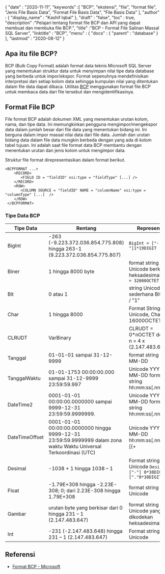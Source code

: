 {
  "date" : "2020-11-11",
  "keywords" :[ "BCP", "ekstensi", "file", "format file", "Jenis File Basis Data", "Format File Basis Data", "File Basis Data" ],
  "author" : {
    "display_name" : "Kashif Iqbal"
},
  "draft" : "false",
  "toc" : true,
  "description" :"Pelajari tentang format file BCP dan API yang dapat membuat dan membuka file BCP.",
  "title" :"BCP - Format File Salinan Massal SQL Server",
  "linktitle" : "BCP",
  "menu" : {
    "docs" : {
      "parent" : "database"
}
},
  "lastmod" : "2020-08-12"
}

## Apa itu file BCP?

BCP (Bulk Copy Format) adalah format data teknis Microsoft SQL Server yang menentukan struktur data untuk menyimpan nilai tipe data database yang berbeda untuk impor/ekspor. Format sepenuhnya mendefinisikan interpretasi dari setiap kolom data sehingga kumpulan nilai yang ditentukan dalam file data dapat dibaca. Utilitas [BCP](https://learn.microsoft.com/en-us/previous-versions/sql/sql-server-2008-r2/ms162802(v=sql.105)) menggunakan format file BCP untuk membaca data dari file tersebut dan mengidentifikasinya.


## Format File BCP

File format BCP adalah dokumen XML yang menentukan urutan kolom, nama, dan tipe data. Ini memungkinkan pengguna mengimpor/mengekspor data dalam jumlah besar dari file data yang menentukan bidang ini. Ini berguna dalam impor massal nilai data dari file data. Jumlah dan urutan bidang data dalam file data mungkin berbeda dengan yang ada di kolom tabel tujuan. Ini adalah saat file format data BCP membantu dengan menentukan urutan dan jenis kolom untuk mengimpor data.

Struktur file format direpresentasikan dalam format berikut.

```
<BCPFORMAT ...>
    <RECORD>
       <FIELD ID = "fieldID" xsi:type = "fieldType" [...] />
    </RECORD>
    <ROW>
       <COLUMN SOURCE = "fieldID" NAME = "columnName" xsi:type = "columnType" [...]  />
    </ROW>
 </BCPFORMAT>
```

### Tipe Data BCP

|Tipe Data|Rentang|Representasi|
---|---|---|
|BigInt|-263 (-9.223.372.036.854.775.808) hingga 263-1 (9.223.372.036.854.775.807)|`BigInt = ["-"]1*19DIGIT`|
|Biner|1 hingga 8000 byte|format string Unicode berkode heksadesimal `Biner = 32000OCTET`|
|Bit|0 atau 1|string Unicode sederhana Bit = "0" / "1"|
|Char|1 hingga 8000|Format String Unicode, Char = 16000OCTET|
|CLRUDT|VarBinary|CLRUDT = 0*nOCTET dengan n = 4 x (2.147.483.647)|
|Tanggal|01-01-01 sampai 31-12-9999|format string YYYY-MM-DD|
|TanggalWaktu|01-01-1753 00:00:00.000 sampai 31-12-9999 23:59:59.997| Unicode YYYY-MM-DD format string hh:mm:ss[.nnn]|
|DateTime2|0001-01-01 00:00:00.0000000 sampai 9999-12-31 23:59:59.9999999.| Unicode YYYY-MM-DD format string hh:mm:ss[.nnnnnnn]|
|DateTimeOffset|0001-01-01 00:00:00.0000000 hingga 9999-12-31 23:59:59.9999999 dalam zona waktu Waktu Universal Terkoordinasi (UTC)| Unicode YYYY-MM-DD hh:mm:ss[.nnnnnn] [{+|-}hh:mm] format string|
|Desimal|-1038 + 1 hingga 1038 – 1|Format string Unicode `Desimal = ["-"] 0*38DIGIT ["."0*38DIGIT]`|
|Float|-1.79E+308 hingga -2.23E-308; 0; dari 2.23E-308 hingga 1.79E+308|format string Unicode|
|Gambar|urutan byte yang berkisar dari 0 hingga 231 – 1 (2.147.483.647)|format string Unicode yang dikodekan heksadesimal|
|Int|-231 (-2.147.483.648) hingga 231 – 1 (2.147.483.647)|Format string Unicode|

## Referensi

* [Format BCP - Microsoft](https://learn.microsoft.com/en-us/openspecs/sql_data_portability/ms-bcp/54965c4d-34c7-400d-b970-1007984315a5)


